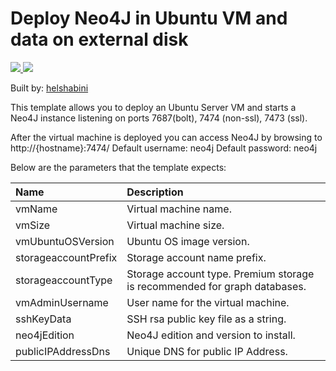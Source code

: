 # Deploy Neo4J in Ubuntu VM and data on external disk

<a href="https://portal.azure.com/#create/Microsoft.Template/uri/https%3A%2F%2Fraw.githubusercontent.com%2FAzure%2Fazure-quickstart-templates%2Fmaster%2Fneo4j-ubuntu-vm%2Fazuredeploy.json" target="_blank">
    <img src="http://azuredeploy.net/deploybutton.png"/>
</a>
<a href="http://armviz.io/#/?load=https%3A%2F%2Fraw.githubusercontent.com%2FAzure%2Fazure-quickstart-templates%2Fmaster%2Fneo4j-ubuntu-vm%2Fazuredeploy.json" target="_blank">
    <img src="http://armviz.io/visualizebutton.png"/>
</a>

Built by: [helshabini](https://github.com/helshabini)

This template allows you to deploy an Ubuntu Server VM
and starts a Neo4J instance listening on ports 7687(bolt), 7474 (non-ssl), 7473 (ssl).

After the virtual machine is deployed you can access Neo4J by browsing to http://{hostname}:7474/
Default username: neo4j
Default password: neo4j

Below are the parameters that the template expects:

| Name   | Description    |
|:--- |:---|
| vmName | Virtual machine name. |
| vmSize | Virtual machine size. |
| vmUbuntuOSVersion | Ubuntu OS image version. |
| storageaccountPrefix | Storage account name prefix. |
| storageaccountType | Storage account type. Premium storage is recommended for graph databases. |
| vmAdminUsername  | User name for the virtual machine. |
| sshKeyData  | SSH rsa public key file as a string. |
| neo4jEdition | Neo4J edition and version to install. |
| publicIPAddressDns  | Unique DNS for public IP Address. |